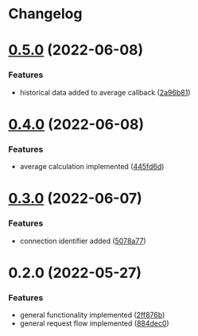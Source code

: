 # Changelog

# [0.5.0](https://github.com/DiaKEM/libre-link-up-api-client/compare/0.4.0...0.5.0) (2022-06-08)


### Features

* historical data added to average callback ([2a96b81](https://github.com/DiaKEM/libre-link-up-api-client/commit/2a96b8147b5130fcc8aa8f4ce44d3045122f227d))

# [0.4.0](https://github.com/DiaKEM/libre-link-up-api-client/compare/0.3.0...0.4.0) (2022-06-08)


### Features

* average calculation implemented ([445fd6d](https://github.com/DiaKEM/libre-link-up-api-client/commit/445fd6df5aff2fdf4e0c001b8934158394bfdf5a))

# [0.3.0](https://github.com/DiaKEM/libre-link-up-api-client/compare/0.2.0...0.3.0) (2022-06-07)


### Features

* connection identifier added ([5078a77](https://github.com/DiaKEM/libre-link-up-api-client/commit/5078a776069e26d6fbc32a50fc10e1e1a0d87eb1))

# 0.2.0 (2022-05-27)


### Features

* general functionality implemented ([2ff876b](https://github.com/DiaKEM/libre-link-up-api-client/commit/2ff876be8ffe5ec8a45a920b663fa53f00fd0880))
* general request flow implemented ([884dec0](https://github.com/DiaKEM/libre-link-up-api-client/commit/884dec046355dde17a88511432646ad2d4ff68eb))